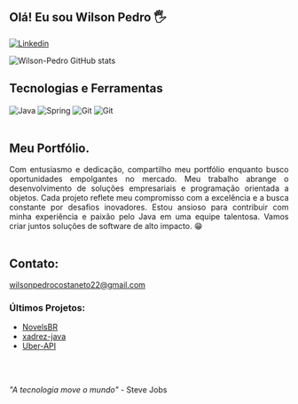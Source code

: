 ## Olá! Eu sou Wilson Pedro 🖐️

[![Linkedin](https://img.shields.io/badge/LinkedIn-0077B5?style=for-the-badge&logo=linkedin&logoColor=white)](https://www.linkedin.com/in/wilson-pedro-976333226/)

![Wilson-Pedro GitHub stats](https://github-readme-stats.vercel.app/api?username=Wilson-Pedro&show_icons=true&theme=radical)

## Tecnologias e Ferramentas

<div style="display: inline_block">
  <img align="center" alt="Java" src="https://img.shields.io/badge/Java-ED8B00?style=for-the-badge&logo=openjdk&logoColor=white" />
  <img align="center" alt="Spring" src="https://img.shields.io/badge/Spring-6DB33F?style=for-the-badge&logo=spring&logoColor=white" />
  <img align="center" alt="Git" src="https://img.shields.io/badge/GIT-E44C30?style=for-the-badge&logo=git&logoColor=white" />
  <img align="center" alt="Git" src="https://img.shields.io/badge/-ReactJs-61DAFB?logo=react&logoColor=white&style=for-the-badge" />
</div><br/>

## Meu Portfólio.

<div style="text-align:justify">
    Com entusiasmo e dedicação, compartilho meu portfólio enquanto busco oportunidades empolgantes no mercado. Meu trabalho abrange o desenvolvimento de soluções empresariais e programação orientada a objetos. Cada projeto reflete meu compromisso com a excelência e a busca constante por desafios inovadores. Estou ansioso para contribuir com minha experiência e paixão pelo Java em uma equipe talentosa. Vamos criar juntos soluções de software de alto impacto. 😁
</div> <br>

## Contato:
 wilsonpedrocostaneto22@gmail.com

### Últimos Projetos:
- [NovelsBR](https://github.com/Wilson-Pedro/novelbr)
- [xadrez-java](https://github.com/Wilson-Pedro/xadrez-java)
- [Uber-API](https://github.com/Wilson-Pedro/Uber-API)


<br>
<br>

<span style="font-style:italic">"A tecnologia move o mundo"</span> - Steve Jobs


